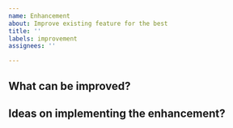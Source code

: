 ```yaml
---
name: Enhancement
about: Improve existing feature for the best
title: ''
labels: improvement
assignees: ''

---
```


## What can be improved?


## Ideas on implementing the enhancement?
